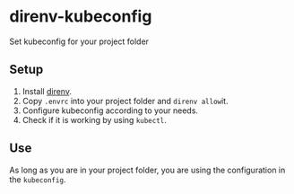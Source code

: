 # direnv-kubeconfig
Set kubeconfig for your project folder

## Setup
1. Install [direnv](https://direnv.net/).
2. Copy `.envrc` into your project folder and `direnv allow`it.
3. Configure kubeconfig according to your needs.
4. Check if it is working by using `kubectl`.

## Use
As long as you are in your project folder, you are using the configuration in the `kubeconfig`.

